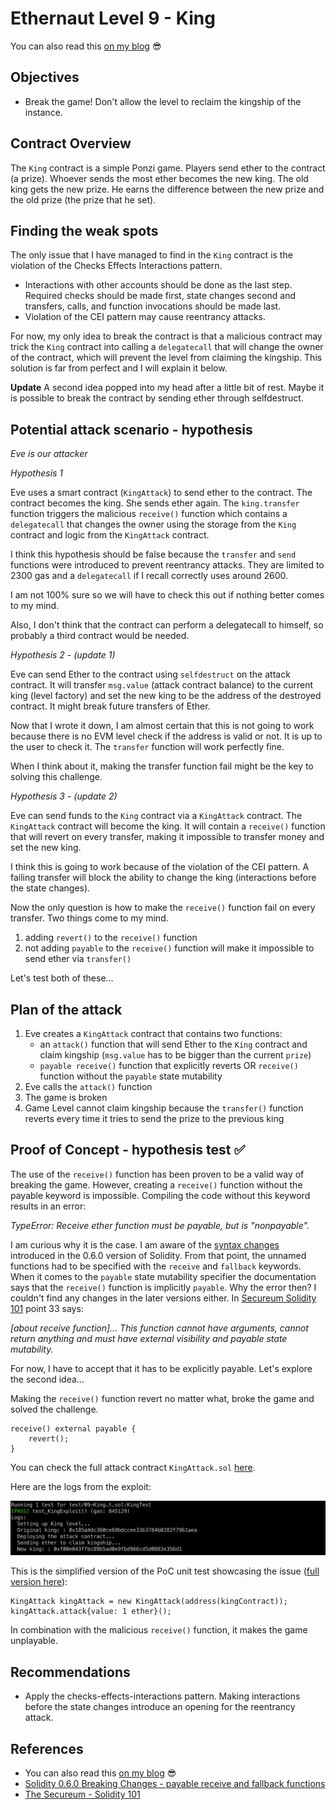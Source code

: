 # Ethernaut Level 9 - King

You can also read this
[on my blog](https://wizzardhat.com/ethernaut-level-9-king/) 😎

## Objectives

- Break the game! Don't allow the level to reclaim the kingship of the instance.

## Contract Overview

The `King` contract is a simple Ponzi game. Players send ether to the contract
(a prize). Whoever sends the most ether becomes the new king. The old king gets
the new prize. He earns the difference between the new prize and the old prize
(the prize that he set).

## Finding the weak spots

The only issue that I have managed to find in the `King` contract is the
violation of the Checks Effects Interactions pattern.

- Interactions with other accounts should be done as the last step. Required
  checks should be made first, state changes second and transfers, calls, and
  function invocations should be made last.
- Violation of the CEI pattern may cause reentrancy attacks.

For now, my only idea to break the contract is that a malicious contract may
trick the `King` contract into calling a `delegatecall` that will change the
owner of the contract, which will prevent the level from claiming the kingship.
This solution is far from perfect and I will explain it below.

**Update** A second idea popped into my head after a little bit of rest. Maybe
it is possible to break the contract by sending ether through selfdestruct.

## Potential attack scenario - hypothesis

_Eve is our attacker_

_Hypothesis 1_

Eve uses a smart contract (`KingAttack`) to send ether to the contract. The
contract becomes the king. She sends ether again. The `king.transfer` function
triggers the malicious `receive()` function which contains a `delegatecall` that
changes the owner using the storage from the `King` contract and logic from the
`KingAttack` contract.

I think this hypothesis should be false because the `transfer` and `send`
functions were introduced to prevent reentrancy attacks. They are limited to
2300 gas and a `delegatecall` if I recall correctly uses around 2600.

I am not 100% sure so we will have to check this out if nothing better comes to
my mind.

Also, I don't think that the contract can perform a delegatecall to himself, so
probably a third contract would be needed.

_Hypothesis 2_ - _(update 1)_

Eve can send Ether to the contract using `selfdestruct` on the attack contract.
It will transfer `msg.value` (attack contract balance) to the current king
(level factory) and set the new king to be the address of the destroyed
contract. It might break future transfers of Ether.

Now that I wrote it down, I am almost certain that this is not going to work
because there is no EVM level check if the address is valid or not. It is up to
the user to check it. The `transfer` function will work perfectly fine.

When I think about it, making the transfer function fail might be the key to
solving this challenge.

_Hypothesis 3_ - _(update 2)_

Eve can send funds to the `King` contract via a `KingAttack` contract. The
`KingAttack` contract will become the king. It will contain a `receive()`
function that will revert on every transfer, making it impossible to transfer
money and set the new king.

I think this is going to work because of the violation of the CEI pattern. A
failing transfer will block the ability to change the king (interactions before
the state changes).

Now the only question is how to make the `receive()` function fail on every
transfer. Two things come to my mind.

1. adding `revert()` to the `receive()` function
2. not adding `payable` to the `receive()` function will make it impossible to
   send ether via `transfer()`

Let's test both of these...

## Plan of the attack

1. Eve creates a `KingAttack` contract that contains two functions:
   - an `attack()` function that will send Ether to the `King` contract and
     claim kingship (`msg.value` has to be bigger than the current `prize`)
   - `payable receive()` function that explicitly reverts OR `receive()`
     function without the `payable` state mutability
2. Eve calls the `attack()` function
3. The game is broken
4. Game Level cannot claim kingship because the `transfer()` function reverts
   every time it tries to send the prize to the previous king

## Proof of Concept - hypothesis test ✅

The use of the `receive()` function has been proven to be a valid way of
breaking the game. However, creating a `receive()` function without the payable
keyword is impossible. Compiling the code without this keyword results in an
error:

_TypeError: Receive ether function must be payable, but is "nonpayable"._

I am curious why it is the case. I am aware of the
[syntax changes](https://docs.soliditylang.org/en/latest/060-breaking-changes.html#semantic-and-syntactic-changes)
introduced in the 0.6.0 version of Solidity. From that point, the unnamed
functions had to be specified with the `receive` and `fallback` keywords. When
it comes to the `payable` state mutability specifier the documentation says that
the `receive()` function is implicitly `payable`. Why the error then? I couldn't
find any changes in the later versions either. In
[Secureum Solidity 101](https://secureum.substack.com/p/solidity-101) point 33
says:

_\[about receive function\]... This function cannot have arguments, cannot
return anything and must have external visibility and payable state mutability._

For now, I have to accept that it has to be explicitly payable. Let's explore
the second idea...

Making the `receive()` function revert no matter what, broke the game and solved
the challenge.

```solidity
receive() external payable {
	revert();
}
```

You can check the full attack contract `KingAttack.sol`
[here](https://github.com/ChmielewskiKamil/ethernaut-foundry/blob/main/src/levels/09-King/KingAttack.sol).

Here are the logs from the exploit:

![Logs from the King exploit](https://github.com/ChmielewskiKamil/ethernaut-foundry/blob/main/img/09-logs-from-the-exploit.png?raw=true)

This is the simplified version of the PoC unit test showcasing the issue
([full version here](https://github.com/ChmielewskiKamil/ethernaut-foundry/blob/main/test/09-King.t.sol)):

```solidity
KingAttack kingAttack = new KingAttack(address(kingContract));
kingAttack.attack{value: 1 ether}();
```

In combination with the malicious `receive()` function, it makes the game
unplayable.

## Recommendations

- Apply the checks-effects-interactions pattern. Making interactions before the
  state changes introduce an opening for the reentrancy attack.

## References

- You can also read this
  [on my blog](https://wizzardhat.com/ethernaut-level-9-king/) 😎
- [Solidity 0.6.0 Breaking Changes - payable receive and fallback functions](https://docs.soliditylang.org/en/latest/060-breaking-changes.html#semantic-and-syntactic-changes)
- [The Secureum - Solidity 101](https://secureum.substack.com/p/solidity-101)
